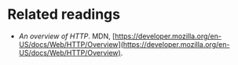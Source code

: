 # Related readings

* _An overview of HTTP_. MDN, [https://developer.mozilla.org/en-US/docs/Web/HTTP/Overview](https://developer.mozilla.org/en-US/docs/Web/HTTP/Overview).

